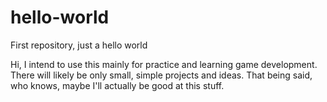 # hello-world
First repository, just a hello world

Hi, I intend to use this mainly for practice and learning game development. There will likely be only small, simple projects and ideas. That being said, who knows, maybe I'll actually be good at this stuff.
